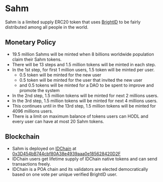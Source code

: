 # Sahm

Sahm is a limited supply ERC20 token that uses [BrightID](https://brightid.org) to be fairly distributed among all people in the world.

## Monetary Policy
- 19.5 million Sahms will be minted when 8 billions worldwide population claim their Sahm tokens.
- There will be 13 steps and 1.5 million tokens will be minted in each step.
- In the 1st step, for first 1 million users, 1.5 token will be minted per user.
  - 0.5 token will be minted for the new user
  - 0.5 token will be minted for the user that invited the new user
  - and 0.5 tokens will be minted for a DAO to be spent to improve and promote the system
- In the 2nd step, 1.5 million tokens will be minted for next 2 millions users.
- In the 3rd step, 1.5 million tokens will be minted for next 4 millions users.
- This continues until in the 13rd step, 1.5 million tokens will be minted for 4096 millions users.
- There is a limit on maximum balance of tokens users can HODL and every user can have at most 20 Sahm tokens.

## Blockchain
- Sahm is deployed on [IDChain](https://medium.com/brightid/introducing-idchain-392c76c31d73) at [0x3D454bB744cbf80A38e4939aaa0e185628420D2F](https://explorer.idchain.one/tokens/0x3D454bB744cbf80A38e4939aaa0e185628420D2F/token_holders)
- IDChain users get lifetime supply of IDChain native tokens and can send transactions freely.
- IDChain is a POA chain and its validators are elected democratically based on one vote per unique verified BrightID user.
